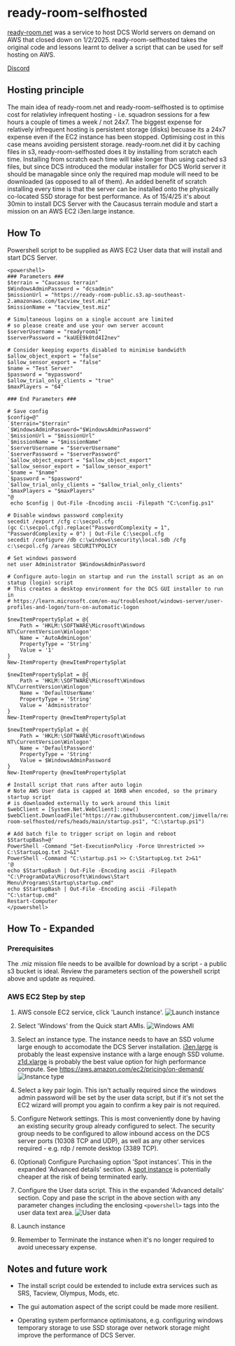 # ready-room-selfhosted

[ready-room.net](https://ready-room.net/) was a service to host DCS World servers on demand on AWS that closed down on 1/2/2025. ready-room-selfhosted takes the original code and lessons learnt to deliver a script that can be used for self hosting on AWS.

[Discord](https://discord.gg/hURRqGP)

## Hosting principle

The main idea of ready-room.net and ready-room-selfhosted is to optimise cost for relativley infrequent hosting - i.e. squadron sessions for a few hours a couple of times a week / not 24x7. The biggest expense for relatively infrequent hosting is persistent storage (disks) becuase its a 24x7 expense even if the EC2 instance has been stopped. Optimising cost in this case means avoiding persistent storage. ready-room.net did it by caching files in s3, ready-room-selfhosted does it by installing from scratch each time. Installing from scratch each time will take longer than using cached s3 files, but since DCS introduced the modular installer for DCS World server it should be managable since only the required map module will need to be downloaded (as opposed to all of them). An added benefit of scratch installing every time is that the server can be installed onto the physically co-located SSD storage for best performance. As of 15/4/25 it's about 30min to install DCS Server with the Caucasus terrain module and start a mission on an AWS EC2 i3en.large instance.

## How To

Powershell script to be supplied as AWS EC2 User data that will install and start DCS Server.

```
<powershell>
### Parameters ###
$terrain = "Caucasus terrain"
$WindowsAdminPassword = "dcsadmin"
$missionUrl = "https://ready-room-public.s3.ap-southeast-2.amazonaws.com/tacview_test.miz"
$missionName = "tacview_test.miz"

# Simultaneous logins on a single account are limited
# so please create and use your own server account
$serverUsername = "readyroom1"
$serverPassword = "kaUEE9k0td4I2nev"

# Consider keeping exports disabled to minimise bandwidth
$allow_object_export = "false"
$allow_sensor_export = "false"
$name = "Test Server"
$password = "mypassword"
$allow_trial_only_clients = "true"
$maxPlayers = "64"

### End Parameters ###

# Save config
$config=@"
`$terrain="$terrain"
`$WindowsAdminPassword="$WindowsAdminPassword"
`$missionUrl = "$missionUrl"
`$missionName = "$missionName"
`$serverUsername = "$serverUsername"
`$serverPassword = "$serverPassword"
`$allow_object_export = "$allow_object_export"
`$allow_sensor_export = "$allow_sensor_export"
`$name = "$name"
`$password = "$password"
`$allow_trial_only_clients = "$allow_trial_only_clients"
`$maxPlayers = "$maxPlayers"
"@
 echo $config | Out-File -Encoding ascii -Filepath "C:\config.ps1"

# Disable windows password complexity
secedit /export /cfg c:\secpol.cfg
(gc C:\secpol.cfg).replace("PasswordComplexity = 1", "PasswordComplexity = 0") | Out-File C:\secpol.cfg
secedit /configure /db c:\windows\security\local.sdb /cfg c:\secpol.cfg /areas SECURITYPOLICY

# Set windows password
net user Administrator $WindowsAdminPassword

# Configure auto-login on startup and run the install script as an on statup (login) script
# This creates a desktop environment for the DCS GUI installer to run in
# https://learn.microsoft.com/en-au/troubleshoot/windows-server/user-profiles-and-logon/turn-on-automatic-logon

$newItemPropertySplat = @{
    Path = 'HKLM:\SOFTWARE\Microsoft\Windows NT\CurrentVersion\Winlogon'
    Name = 'AutoAdminLogon'
    PropertyType = 'String'
    Value = '1'
}
New-ItemProperty @newItemPropertySplat

$newItemPropertySplat = @{
    Path = 'HKLM:\SOFTWARE\Microsoft\Windows NT\CurrentVersion\Winlogon'
    Name = 'DefaultUserName'
    PropertyType = 'String'
    Value = 'Administrator'
}
New-ItemProperty @newItemPropertySplat

$newItemPropertySplat = @{
    Path = 'HKLM:\SOFTWARE\Microsoft\Windows NT\CurrentVersion\Winlogon'
    Name = 'DefaultPassword'
    PropertyType = 'String'
    Value = $WindowsAdminPassword
}
New-ItemProperty @newItemPropertySplat

# Install script that runs after auto login
# Note AWS User data is capped at 16KB when encoded, so the primary startup script
# is downloaded externally to work around this limit
$webClient = [System.Net.WebClient]::new()
$webClient.DownloadFile("https://raw.githubusercontent.com/jimvella/ready-room-selfhosted/refs/heads/main/startup.ps1", "C:\startup.ps1")

# Add batch file to trigger script on login and reboot
$StartupBash=@'
PowerShell -Command "Set-ExecutionPolicy -Force Unrestricted >> C:\StartupLog.txt 2>&1"
PowerShell -Command "C:\startup.ps1 >> C:\StartupLog.txt 2>&1"
'@
echo $StartupBash | Out-File -Encoding ascii -Filepath "C:\ProgramData\Microsoft\Windows\Start Menu\Programs\Startup\startup.cmd"
echo $StartupBash | Out-File -Encoding ascii -Filepath "C:\startup.cmd"
Restart-Computer
</powershell>

```

## How To - Expanded

### Prerequisites

The .miz mission file needs to be availble for download by a script - a public s3 bucket is ideal.
Review the parameters section of the powershell script above and update as required.

### AWS EC2 Step by step

1. AWS console EC2 service, click 'Launch instance'.
   ![Launch instance](images/01_launch_instance.png)

2. Select 'Windows' from the Quick start AMIs.
   ![Windows AMI](images/02_select_windows.png)

3. Select an instance type. The instance needs to have an SSD volume large enough to accomodate the DCS Server installation. [i3en.large](https://aws.amazon.com/ec2/instance-types/i3en/) is probably the least expensive instance with a large enough SSD volume. [z1d.xlarge](https://aws.amazon.com/ec2/instance-types/z1d/) is probably the best value option for high performance compute. See https://aws.amazon.com/ec2/pricing/on-demand/
   ![Instance type](images/03_select_instance_type.png)

4. Select a key pair login. This isn't actually required since the windows admin password will be set by the user data script, but if it's not set the EC2 wizard will prompt you again to confirm a key pair is not required.

5. Configure Network settings. This is most conveniently done by having an existing security group already configured to select. The security group needs to be configured to allow inbound access on the DCS server ports (10308 TCP and UDP), as well as any other services required - e.g. rdp / remote desktop (3389 TCP).

6. (Optional) Configure Purchasing option 'Spot instances'. This in the expanded 'Advanced details' section. A [spot instance](https://aws.amazon.com/ec2/spot/) is potentially cheaper at the risk of being terminated early.

7. Configure the User data script. This in the expanded 'Advanced details' section. Copy and pase the script in the above section with any parameter changes including the enclosing `<powershell>` tags into the user data text area.
   ![User data](images/04_userdata.png)

8. Launch instance

9. Remember to Terminate the instance when it's no longer required to avoid unecessary expense.

## Notes and future work

- The install script could be extended to include extra services such as SRS, Tacview, Olympus, Mods, etc.

- The gui automation aspect of the script could be made more resilient.

- Operating system performance optimisatons, e.g. configuring windows temporary storage to use SSD storage over network storage might improve the performance of DCS Server.
